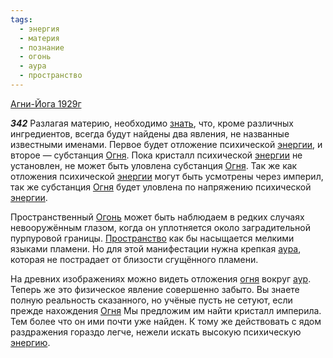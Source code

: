 ```yaml
---
tags:
  - энергия
  - материя
  - познание
  - огонь
  - аура
  - пространство
---
```


[Агни-Йога 1929г](/agni/1929)

___342___
Разлагая материю, необходимо [знать](/tag/#познание), что, кроме различных ингредиентов, всегда будут найдены два явления, не названные известными именами. Первое будет отложение психической [энергии](/tag/#энергия), и второе — субстанция [Огня](/tag/#огонь). Пока кристалл психической [энергии](/tag/#энергия) не установлен, не может быть уловлена субстанция [Огня](/tag/#огонь). Так же как отложения психической [энергии](/tag/#энергия) могут быть усмотрены через империл, так же субстанция [Огня](/tag/#огонь) будет уловлена по напряжению психической [энергии](/tag/#энергия).   

Пространственный [Огонь](/tag/#огонь) может быть наблюдаем в редких случаях невооружённым глазом, когда он уплотняется около заградительной пурпуровой границы. [Пространство](/tag/#пространство) как бы насыщается мелкими языками пламени. Но для этой манифестации нужна крепкая [аура](/tag/#аура), которая не пострадает от близости сгущённого пламени.   

На древних изображениях можно видеть отложения [огня](/tag/#огонь) вокруг [аур](/tag/#аура). Теперь же это физическое явление совершенно забыто. Вы знаете полную реальность сказанного, но учёные пусть не сетуют, если прежде нахождения [Огня](/tag/#огонь) Мы предложим им найти кристалл империла. Тем более что он ими почти уже найден. К тому же действовать с ядом раздражения гораздо легче, нежели искать высокую психическую [энергию](/tag/#энергия).